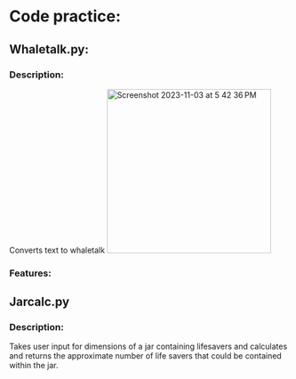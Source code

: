 # Code practice: 

## Whaletalk.py:
### Description: 
Converts text to whaletalk
<img width="295" alt="Screenshot 2023-11-03 at 5 42 36 PM" src="https://github.com/brezart/Code-practice/assets/74157439/aa12edf3-0650-4fe4-b7b1-a4fedd9d2be5">

### Features:



## Jarcalc.py
### Description:
Takes user input for dimensions of a jar containing lifesavers and calculates and returns the approximate number of life savers that could be contained within the jar. 

